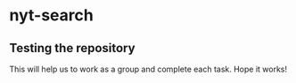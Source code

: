 # nyt-search

## Testing the repository
This will help us to work as a group and complete each task.
Hope it works!